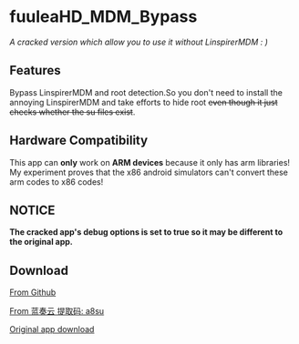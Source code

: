 # fuuleaHD_MDM_Bypass
*A cracked version which allow you to use it without LinspirerMDM  : )*
## Features
Bypass LinspirerMDM and root detection.So you don't need to install the annoying LinspirerMDM and take efforts to hide root ~~even though it just checks whether the su files exist~~.
## Hardware Compatibility
This app can **only** work on **ARM devices** because it only has arm libraries! My experiment proves that the x86 android simulators can't convert these arm codes to x86 codes!
## NOTICE
**The cracked app's debug options is set to true so it may be different to the original app.**
## Download
[From Github](https://github.com/fR0Z863xF/fuuleaHD_MDM_Bypass/releases/tag/1.0.0.5)

[From 蓝奏云 提取码: a8su ](https://www.lanzoul.com/iZn8Z0mkysza)

[Original app download](http://download1.linspirer.com/download/2ad2a025-3ecf-b645-6cb3-0a9a3b08182f.apk)
